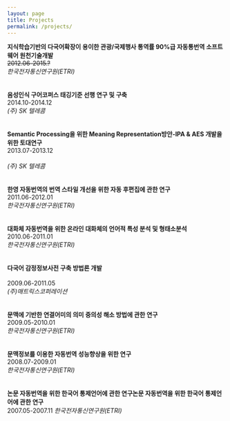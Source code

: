 ```yaml
---
layout: page
title: Projects
permalink: /projects/
---
```

**지식학습기반의 다국어확장이 용이한 관광/국제행사 통역률 90%급 자동통번역 소프트웨어 원천기술개발**<br/>
~~2012.06-2015.?~~<br/>
*한국전자통신연구원(ETRI)*<br/>
<br/>
<br/>
**음성인식 구어코퍼스 태깅기준 선행 연구 및 구축**<br/>
2014.10-2014.12<br/>
*(주) SK 텔레콤*<br/>
<br/>
<br/>
**Semantic Processing을 위한 Meaning Representation방안-IPA & AES 개발을 위한 토대연구**<br/>
2013.07-2013.12<br/>	
*(주) SK 텔레콤*<br/>
<br/>
<br/>
**한영 자동번역의 번역 스타일 개선을 위한 자동 후편집에 관한 연구**<br/>
2011.06-2012.01<br/>
*한국전자통신연구원(ETRI)*<br/>
<br/>
<br/>
**대화체 자동번역을 위한 온라인 대화체의 언어적 특성 분석 및 형태소분석**<br/>
2010.06-2011.01<br/>
*한국전자통신연구원(ETRI)*<br/>
<br/>
<br/>
**다국어 감정정보사전 구축 방법론 개발**<br/>	
2009.06-2011.05<br/>
*(주)매트릭스코퍼레이션*<br/>
<br/>
<br/>
**문맥에 기반한 연결어미의 의미 중의성 해소 방법에 관한 연구**<br/>
2009.05-2010.01	<br/>
*한국전자통신연구원(ETRI)*<br/>
<br/>
<br/>
**문맥정보를 이용한 자동번역 성능향상을 위한 연구**<br/>
2008.07-2009.01	<br/>
*한국전자통신연구원(ETRI)*<br/>
<br/>
<br/>
**논문 자동번역을 위한 한국어 통제언어에 관한 연구논문 자동번역을 위한 한국어 통제언어에 관한 연구**      
2007.05-2007.11	
*한국전자통신연구원(ETRI)*<br/>
